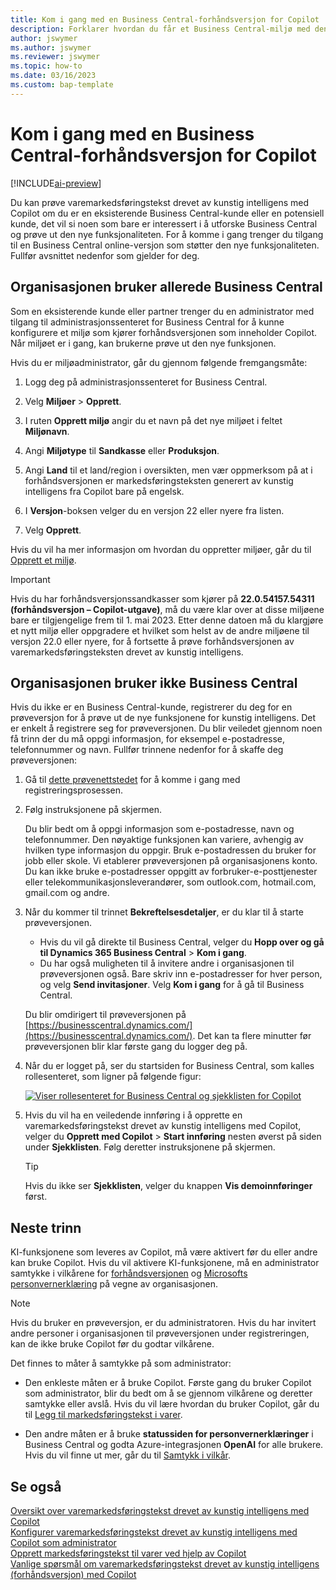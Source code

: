 ```yaml
---
title: Kom i gang med en Business Central-forhåndsversjon for Copilot
description: Forklarer hvordan du får et Business Central-miljø med den nye KI-funksjonen for generering av tekstforslag for vare-/produktbeskrivelser.
author: jswymer
ms.author: jswymer
ms.reviewer: jswymer
ms.topic: how-to
ms.date: 03/16/2023
ms.custom: bap-template
---
```


# Kom i gang med en Business Central-forhåndsversjon for Copilot

[!INCLUDE[ai-preview](includes/ai-preview.md)]

Du kan prøve varemarkedsføringstekst drevet av kunstig intelligens med Copilot om du er en eksisterende Business Central-kunde eller en potensiell kunde, det vil si noen som bare er interessert i å utforske Business Central og prøve ut den nye funksjonaliteten. For å komme i gang trenger du tilgang til en Business Central online-versjon som støtter den nye funksjonaliteten. Fullfør avsnittet nedenfor som gjelder for deg.

## Organisasjonen bruker allerede Business Central

Som en eksisterende kunde eller partner trenger du en administrator med tilgang til administrasjonssenteret for Business Central for å kunne konfigurere et miljø som kjører forhåndsversjonen som inneholder Copilot. Når miljøet er i gang, kan brukerne prøve ut den nye funksjonen.

Hvis du er miljøadministrator, går du gjennom følgende fremgangsmåte:

1. Logg deg på administrasjonssenteret for Business Central.
2. Velg **Miljøer** > **Opprett**.
3. I ruten **Opprett miljø** angir du et navn på det nye miljøet i feltet **Miljønavn**.
4. Angi **Miljøtype** til **Sandkasse** eller **Produksjon**.
5. Angi **Land** til et land/region i oversikten, men vær oppmerksom på at i forhåndsversjonen er markedsføringsteksten generert av kunstig intelligens fra Copilot bare på engelsk.
6. I **Versjon**-boksen velger du en versjon 22 eller nyere fra listen.

   <!--
   > [!IMPORTANT]
   > You must use **22.0.54157.54311 (Preview - Copilot edition)** to experience Copilot.
   -->
7. Velg **Opprett**.  

Hvis du vil ha mer informasjon om hvordan du oppretter miljøer, går du til [Opprett et miljø](/dynamics365/business-central/dev-itpro/administration/tenant-admin-center-environments#create-a-new-environment).

> [!IMPORTANT]
> Hvis du har forhåndsversjonssandkasser som kjører på **22.0.54157.54311 (forhåndsversjon – Copilot-utgave)**, må du være klar over at disse miljøene bare er tilgjengelige frem til 1. mai 2023. Etter denne datoen må du klargjøre et nytt miljø eller oppgradere et hvilket som helst av de andre miljøene til versjon 22.0 eller nyere, for å fortsette å prøve forhåndsversjonen av varemarkedsføringsteksten drevet av kunstig intelligens.

## Organisasjonen bruker ikke Business Central

Hvis du ikke er en Business Central-kunde, registrerer du deg for en prøveversjon for å prøve ut de nye funksjonene for kunstig intelligens. Det er enkelt å registrere seg for prøveversjonen. Du blir veiledet gjennom noen få trinn der du må oppgi informasjon, for eksempel e-postadresse, telefonnummer og navn. Fullfør trinnene nedenfor for å skaffe deg prøveversjonen:

1. Gå til [dette prøvenettstedet](https://go.microsoft.com/fwlink/?linkid=2227167) for å komme i gang med registreringsprosessen.
2. Følg instruksjonene på skjermen.

   Du blir bedt om å oppgi informasjon som e-postadresse, navn og telefonnummer. Den nøyaktige funksjonen kan variere, avhengig av hvilken type informasjon du oppgir. <!--But here are a couple important points to be aware of as you run through the sign-up process:--> Bruk e-postadressen du bruker for jobb eller skole. Vi etablerer prøveversjonen på organisasjonens konto. Du kan ikke bruke e-postadresser oppgitt av forbruker-e-posttjenester eller telekommunikasjonsleverandører, som outlook.com, hotmail.com, gmail.com og andre.
   
   <!-- When you get to the option for **Country or region** be sure to set this **United States**.

      > [!IMPORTANT]
      > You must set **Country or region** to **United States**; otherwise the AI-powered item marketing text with Copilot won't be available in Business Central.  -->
3. Når du kommer til trinnet **Bekreftelsesdetaljer**, er du klar til å starte prøveversjonen.

   - Hvis du vil gå direkte til Business Central, velger du **Hopp over og gå til Dynamics 365 Business Central** > **Kom i gang**.
   - Du har også muligheten til å invitere andre i organisasjonen til prøveversjonen også. Bare skriv inn e-postadresser for hver person, og velg **Send invitasjoner**. Velg **Kom i gang** for å gå til Business Central.  

   Du blir omdirigert til prøveversjonen på [https://businesscentral.dynamics.com/](https://businesscentral.dynamics.com/). Det kan ta flere minutter før prøveversjonen blir klar første gang du logger deg på.

<!--
1. On the **Let's get you started** step, enter your work or school email address, then select **Next**.

   Use your work or school email address. We'll establish your trial on your organization's account. You can't use email addresses provided by consumer email services or telecommunication providers, such as outlook.com, hotmail.com, gmail.com, and others.
3. When asked what kind of email you have, select **I got it from my organization** > **Next**.
4. On the **Create your account** step, you provide information that will help use set up a trial version of Business Central that you can sign in to.

   1. Provide a telephone number that we can use to send you a verification code. Enter a country code and number that isn't VoIP or toll free.
   2. Choose how you want us to send the verification code:
      - Select **Text me** to get the verification code in a text message.
      - Select **Call me** to get the code in a voice message.
   3. Select **Send verification code**. 
   4. When you get the code, type it in the **Enter your verification code** box, then select **Verify**.

      Once you're verified, we'll send you an email with another verification code that you'll use in the next step to complete creating your account.
   5. Fill in your first and last name.
   6. Set **Country or region** to **United States**.

      > [!IMPORTANT]
      > You must set **Country or region** to **United States**; otherwise the AI-powered item marketing text with Copilot won't be available in Business Central.  

   7. Enter a valid phone umber in the **Business telephone number** box.
   8. In the **Create password** and **Confirm password** boxes, enter a password that you want to use to sign in to Business Central. The password must at least eight characters and include at least one number, an uppercase letter, and a lower case letter.
   9. In the **Verification code** box, enter the verification code we sent you in an email, then select **Next**.
   10. When you get a prompt that your account is successfully created, select **Sign in**.
-->

4. Når du er logget på, ser du startsiden for Business Central, som kalles rollesenteret, som ligner på følgende figur:

   [![Viser rollesenteret for Business Central og sjekklisten for Copilot](media/copilot-checklist.png)](media/copilot-checklist.png#lightbox)

5. Hvis du vil ha en veiledende innføring i å opprette en varemarkedsføringstekst drevet av kunstig intelligens med Copilot, velger du **Opprett med Copilot** > **Start innføring** nesten øverst på siden under **Sjekklisten**. Følg deretter instruksjonene på skjermen.

   > [!TIP]
   > Hvis du ikke ser **Sjekklisten**, velger du knappen **Vis demoinnføringer** først.

## Neste trinn

KI-funksjonene som leveres av Copilot, må være aktivert før du eller andre kan bruke Copilot. Hvis du vil aktivere KI-funksjonene, må en administrator samtykke i vilkårene for [forhåndsversjonen](https://dynamics.microsoft.com/legaldocs/supp-dynamics365-preview/) og [Microsofts personvernerklæring](https://go.microsoft.com/fwlink/?LinkId=521839) på vegne av organisasjonen.

> [!NOTE]
> Hvis du bruker en prøveversjon, er du administratoren. Hvis du har invitert andre personer i organisasjonen til prøveversjonen under registreringen, kan de ikke bruke Copilot før du godtar vilkårene.

Det finnes to måter å samtykke på som administrator:

- Den enkleste måten er å bruke Copilot. Første gang du bruker Copilot som administrator, blir du bedt om å se gjennom vilkårene og deretter samtykke eller avslå. Hvis du vil lære hvordan du bruker Copilot, går du til [Legg til markedsføringstekst i varer](item-marketing-text.md).  

- Den andre måten er å bruke **statussiden for personvernerklæringer** i Business Central og godta Azure-integrasjonen **OpenAI** for alle brukere. Hvis du vil finne ut mer, går du til [Samtykk i vilkår](enable-ai.md#consent-to-or-reject-preview-and-privacy-terms-and-conditions-for-all-users).

## Se også

[Oversikt over varemarkedsføringstekst drevet av kunstig intelligens med Copilot](ai-overview.md)  
[Konfigurer varemarkedsføringstekst drevet av kunstig intelligens med Copilot som administrator](enable-ai.md)  
[Opprett markedsføringstekst til varer ved hjelp av Copilot](item-marketing-text.md)  
[Vanlige spørsmål om varemarkedsføringstekst drevet av kunstig intelligens (forhåndsversjon) med Copilot](ai-faq.md)  